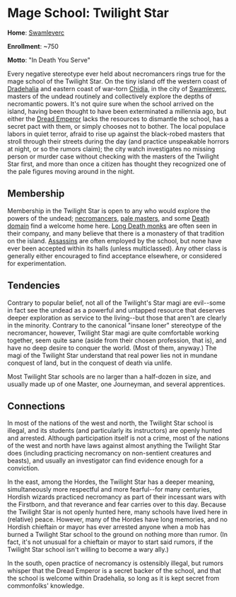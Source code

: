 # Mage School: Twilight Star
**Home**: [Swamleverc](/Cities/Swamleverc.md)

**Enrollment**: ~750

**Motto**: "In Death You Serve"

Every negative stereotype ever held about necromancers rings true for the mage school of the Twilight Star. On the tiny island off the western coast of [Dradehalia](/Nations/Dradehalia.md) and eastern coast of war-torn [Chidia](/Geography/Chidia.md), in the city of [Swamleverc](/Cities/Swamleverc.md), masters of the undead routinely and collectively explore the depths of necromantic powers. It's not quire sure when the school arrived on the island, having been thought to have been exterminated a millennia ago, but either the [Dread Emperor](/People/DreadEmperor.md) lacks the resources to dismantle the school, has a secret pact with them, or simply chooses not to bother. The local populace labors in quiet terror, afraid to rise up against the black-robed masters that stroll through their streets during the day (and practice unspeakable horrors at night, or so the rumors claim); the city watch investigates no missing person or murder case without checking with the masters of the Twilight Star first, and more than once a citizen has thought they recognized one of the pale figures moving around in the night. 

## Membership
Membership in the Twilight Star is open to any who would explore the powers of the undead; [necromancers](/Classes/Wizard/Necromancy.md), [pale masters](/Classes/PaleMaster.md), and some [Death domain](/Classes/Cleric/Death.md) find a welcome home here. [Long Death monks](/Classes/Monk/LongDeath.md) are often seen in their company, and many believe that there is a monastery of that tradition on the island. [Assassins](/Classes/Rogue/Assassin.md) are often employed by the school, but none have ever been accepted within its halls (unless multiclassed). Any other class is generally either encouraged to find acceptance elsewhere, or considered for experimentation.

## Tendencies
Contrary to popular belief, not all of the Twilight's Star magi are evil--some in fact see the undead as a powerful and untapped resource that deserves deeper exploration as service to the living--but those that aren't are clearly in the minority. Contrary to the canonical "insane loner" stereotype of the necromancer, however, Twilight Star magi are quite comfortable working together, seem quite sane (aside from their chosen profession, that is), and have no deep desire to conquer the world. (Most of them, anyway.) The magi of the Twilight Star understand that real power lies not in mundane conquest of land, but in the conquest of death via unlife.

Most Twilight Star schools are no larger than a half-dozen in size, and usually made up of one Master, one Journeyman, and several apprentices.

## Connections
In most of the nations of the west and north, the Twilight Star school is illegal, and its students (and particularly its instructors) are openly hunted and arrested. Although participation itself is not a crime, most of the nations of the west and north have laws against almost anything the Twilight Star does (including practicing necromancy on non-sentient creatures and beasts), and usually an investigator can find evidence enough for a conviction.

In the east, among the Hordes, the Twilight Star has a deeper meaning, simultaneously more respectful and more fearful--for many centuries, Hordish wizards practiced necromancy as part of their incessant wars with the Firstborn, and that reverance and fear carries over to this day. Because the Twilight Star is not openly hunted here, many schools have lived here in (relative) peace. However, many of the Hordes have long memories, and no Hordish chieftain or mayor has ever arrested anyone when a mob has burned a Twilight Star school to the ground on nothing more than rumor. (In fact, it's not unusual for a chieftain or mayor to start said rumors, if the Twilight Star school isn't willing to become a wary ally.)

In the south, open practice of necromancy is ostensibly illegal, but rumors whisper that the Dread Emperor is a secret backer of the school, and that the school is welcome within Dradehalia, so long as it is kept secret from commonfolks' knowledge.

